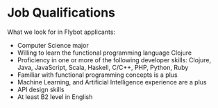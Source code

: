 # Job Qualifications

What we look for in Flybot applicants:
- Computer Science major
- Willing to learn the functional programming language Clojure
- Proficiency in one or more of the following developer skills: Clojure, Java, JavaScript, Scala, Haskell, C/C++, PHP, Python, Ruby
- Familiar with functional programming concepts is a plus
- Machine Learning, and Artificial Intelligence experience are a plus
- API design skills
- At least B2 level in English